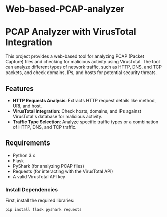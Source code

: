 # Web-based-PCAP-analyzer

# PCAP Analyzer with VirusTotal Integration

This project provides a web-based tool for analyzing PCAP (Packet Capture) files and checking for malicious activity using VirusTotal. The tool can analyze different types of network traffic, such as HTTP, DNS, and TCP packets, and check domains, IPs, and hosts for potential security threats.

## Features
- **HTTP Requests Analysis**: Extracts HTTP request details like method, URI, and host.
- **VirusTotal Integration**: Check hosts, domains, and IPs against VirusTotal's database for malicious activity.
- **Traffic Type Selection**: Analyze specific traffic types or a combination of HTTP, DNS, and TCP traffic.

## Requirements
- Python 3.x
- Flask
- PyShark (for analyzing PCAP files)
- Requests (for interacting with the VirusTotal API)
- A valid VirusTotal API key

### Install Dependencies

First, install the required libraries:

```bash
pip install flask pyshark requests
